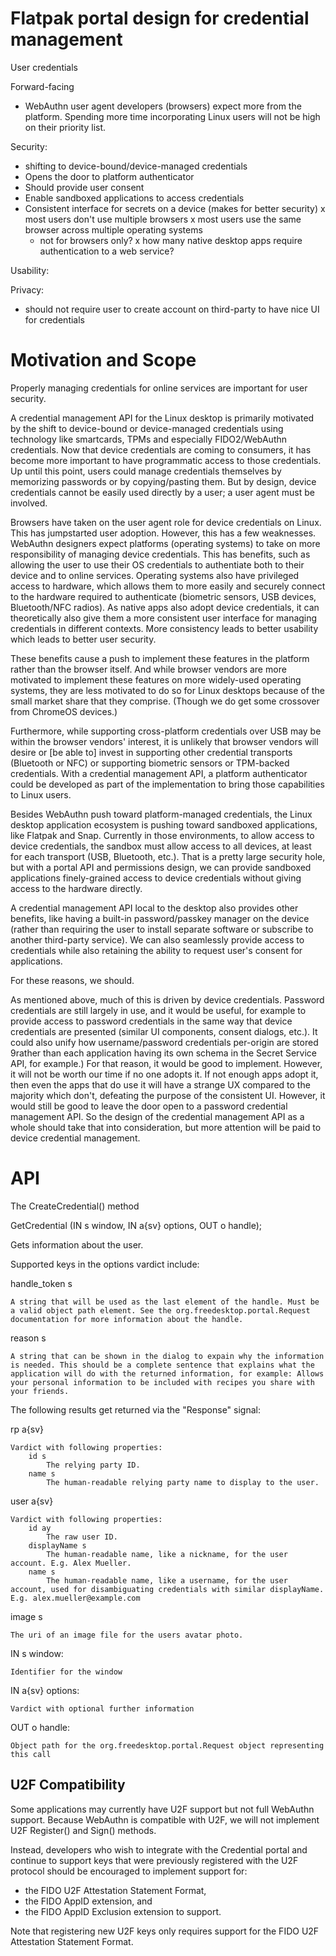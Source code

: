 # Flatpak portal design for credential management

User credentials

Forward-facing
- WebAuthn user agent developers (browsers) expect more from the platform.
  Spending more time incorporating Linux users will not be high on their
  priority list.

Security:
- shifting to device-bound/device-managed credentials
- Opens the door to platform authenticator
- Should provide user consent
- Enable sandboxed applications to access credentials
- Consistent interface for secrets on a device (makes for better security)
  x most users don't use multiple browsers
  x most users use the same browser across multiple operating systems
  - not for browsers only?
  x how many native desktop apps require authentication to a web service?

Usability:

Privacy:
  - should not require user to create account on third-party to have nice UI
    for credentials

# Motivation and Scope

Properly managing credentials for online services are important for user security.

A credential management API for the Linux desktop is primarily motivated by the shift to device-bound or device-managed credentials using technology like smartcards, TPMs and especially FIDO2/WebAuthn credentials. Now that device credentials are coming to consumers, it has become more important to have programmatic access to those credentials. Up until this point, users could manage credentials themselves by memorizing passwords or by copying/pasting them. But by design, device credentials cannot be easily used directly by a user; a user agent must be involved.

Browsers have taken on the user agent role for device credentials on Linux. This has jumpstarted user adoption. However, this has a few weaknesses. WebAuthn designers expect platforms (operating systems) to take on more responsibility of managing device credentials. This has benefits, such as allowing the user to use their OS credentials to authentiate both to their device and to online services. Operating systems also have privileged access to hardware, which allows them to more easily and securely connect to the hardware required to authenticate (biometric sensors, USB devices, Bluetooth/NFC radios). As native apps also adopt device credentials, it can theoretically also give them a more consistent user interface for managing credentials in different contexts. More consistency leads to better usability which leads to better user security.

These benefits cause a push to implement these features in the platform rather than the browser itself. And while browser vendors are more motivated to implement these features on more widely-used operating systems, they are less motivated to do so for Linux desktops because of the small market share that they comprise. (Though we do get some crossover from ChromeOS devices.)

Furthermore, while supporting cross-platform credentials over USB may be within the browser vendors' interest, it is unlikely that browser vendors will desire or [be able to] invest in supporting other credential transports (Bluetooth or NFC) or supporting biometric sensors or TPM-backed credentials. With a credential management API, a platform authenticator could be developed as part of the implementation to bring those capabilities to Linux users.

Besides WebAuthn push toward platform-managed credentials, the Linux desktop application ecosystem is pushing toward sandboxed applications, like Flatpak and Snap. Currently in those environments, to allow access to device credentials, the sandbox must allow access to all devices, at least for each transport (USB, Bluetooth, etc.). That is a pretty large security hole, but with a portal API and permissions design, we can provide sandboxed applications finely-grained access to device credentials without giving access to the hardware directly.

A credential management API local to the desktop also provides other benefits, like having a built-in password/passkey manager on the device (rather than requiring the user to install separate software or subscribe to another third-party service). We can also seamlessly provide access to credentials while also retaining the ability to request user's consent for applications.

For these reasons, we should.

As mentioned above, much of this is driven by device credentials. Password credentials are still largely in use, and it would be useful, for example to provide access to password credentials in the same way that device credentials are presented (similar UI components, consent dialogs, etc.). It could also unify how username/password credentials per-origin are stored 9rather than each application having its own schema in the Secret Service API, for example.) For that reason, it would be good to implement. However, it will not be worth our time if no one adopts it. If not enough apps adopt it, then even the apps that do use it will have a strange UX compared to the majority which don't, defeating the purpose of the consistent UI. However, it would still be good to leave the door open to a password credential management API. So the design of the credential management API as a whole should take that into consideration, but more attention will be paid to device credential management.

# API

The CreateCredential() method

GetCredential (IN  s     window,
               IN  a{sv} options,
               OUT o     handle);

Gets information about the user.

Supported keys in the options vardict include:

handle_token s

    A string that will be used as the last element of the handle. Must be a valid object path element. See the org.freedesktop.portal.Request documentation for more information about the handle.
reason s

    A string that can be shown in the dialog to expain why the information is needed. This should be a complete sentence that explains what the application will do with the returned information, for example: Allows your personal information to be included with recipes you share with your friends.

The following results get returned via the "Response" signal:

rp a{sv}

    Vardict with following properties:
        id s
            The relying party ID.
        name s
            The human-readable relying party name to display to the user.
user a{sv}

    Vardict with following properties:
        id ay
            The raw user ID.
        displayName s
            The human-readable name, like a nickname, for the user account. E.g. Alex Mueller.
        name s
            The human-readable name, like a username, for the user account, used for disambiguating credentials with similar displayName. E.g. alex.mueller@example.com

image s

    The uri of an image file for the users avatar photo.

IN s window:

    Identifier for the window
IN a{sv} options:

    Vardict with optional further information
OUT o handle:

    Object path for the org.freedesktop.portal.Request object representing this call

## U2F Compatibility

Some applications may currently have U2F support but not full WebAuthn support.
Because WebAuthn is compatible with U2F, we will not implement U2F Register()
and Sign() methods.

Instead, developers who wish to integrate with the Credential portal and continue to support keys that were previously registered with the U2F protocol should be
encouraged to implement support for:
- the FIDO U2F Attestation Statement Format,
- the FIDO AppID extension, and
- the FIDO AppID Exclusion extension to support.

Note that registering new U2F keys only requires support for the FIDO U2F
Attestation Statement Format.
